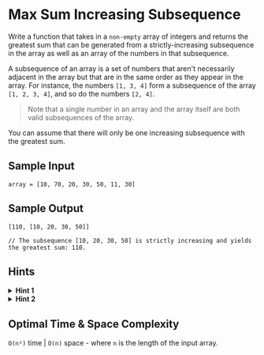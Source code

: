 # Max Sum Increasing Subsequence

Write a function that takes in a `non-empty` array of integers and returns the greatest sum that can be generated from a strictly-increasing subsequence in the array as well as an array of the numbers in that subsequence.

A subsequence of an array is a set of numbers that aren't necessarily adjacent in the array but that are in the same order as they appear in the array. For instance, the numbers `[1, 3, 4]` form a subsequence of the array `[1, 2, 3, 4]`, and so do the numbers `[2, 4]`.

> Note that a single number in an array and the array itself are both valid subsequences of the array.

You can assume that there will only be one increasing subsequence with the greatest sum.

## Sample Input

```plaintext
array = [10, 70, 20, 30, 50, 11, 30]
```

## Sample Output

```plaintext
[110, [10, 20, 30, 50]]

// The subsequence [10, 20, 30, 50] is strictly increasing and yields the greatest sum: 110.
```

## Hints

<details>
<summary><b>Hint 1</b></summary>

Try building an array of the same length as the input array. At each index in this new array, store the maximum sum that can be generated from an increasing subsequence ending with the number found at that index in the input array.

</details>

<details>
<summary><b>Hint 2</b></summary>

Can you efficiently keep track of potential sequences in another array? Instead of storing entire sequences, try storing the indices of previous numbers. For example, at `index 3` in this other array, store the index of the before-last number in the max-sum increasing subsequence ending with the number at `index 3`.

</details>

## Optimal Time & Space Complexity

`O(n²)` time | `O(n)` space - where `n` is the length of the input array.
